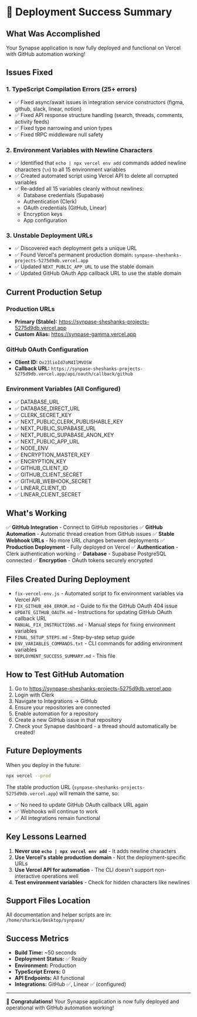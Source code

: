 # 🎉 Deployment Success Summary

## What Was Accomplished

Your Synapse application is now fully deployed and functional on Vercel with GitHub automation working!

## Issues Fixed

### 1. TypeScript Compilation Errors (25+ errors)
- ✅ Fixed async/await issues in integration service constructors (figma, github, slack, linear, notion)
- ✅ Fixed API response structure handling (search, threads, comments, activity feeds)
- ✅ Fixed type narrowing and union types
- ✅ Fixed tRPC middleware null safety

### 2. Environment Variables with Newline Characters
- ✅ Identified that `echo | npx vercel env add` commands added newline characters (`\n`) to all 15 environment variables
- ✅ Created automated script using Vercel API to delete all corrupted variables
- ✅ Re-added all 15 variables cleanly without newlines:
  - Database credentials (Supabase)
  - Authentication (Clerk)
  - OAuth credentials (GitHub, Linear)
  - Encryption keys
  - App configuration

### 3. Unstable Deployment URLs
- ✅ Discovered each deployment gets a unique URL
- ✅ Found Vercel's permanent production domain: `synpase-sheshanks-projects-5275d9db.vercel.app`
- ✅ Updated `NEXT_PUBLIC_APP_URL` to use the stable domain
- ✅ Updated GitHub OAuth App callback URL to use the stable domain

## Current Production Setup

### Production URLs
- **Primary (Stable):** https://synpase-sheshanks-projects-5275d9db.vercel.app
- **Custom Alias:** https://synpase-gamma.vercel.app

### GitHub OAuth Configuration
- **Client ID:** `Ov23lioId7oM4IlMVOSW`
- **Callback URL:** `https://synpase-sheshanks-projects-5275d9db.vercel.app/api/oauth/callback/github`

### Environment Variables (All Configured)
- ✅ DATABASE_URL
- ✅ DATABASE_DIRECT_URL
- ✅ CLERK_SECRET_KEY
- ✅ NEXT_PUBLIC_CLERK_PUBLISHABLE_KEY
- ✅ NEXT_PUBLIC_SUPABASE_URL
- ✅ NEXT_PUBLIC_SUPABASE_ANON_KEY
- ✅ NEXT_PUBLIC_APP_URL
- ✅ NODE_ENV
- ✅ ENCRYPTION_MASTER_KEY
- ✅ ENCRYPTION_KEY
- ✅ GITHUB_CLIENT_ID
- ✅ GITHUB_CLIENT_SECRET
- ✅ GITHUB_WEBHOOK_SECRET
- ✅ LINEAR_CLIENT_ID
- ✅ LINEAR_CLIENT_SECRET

## What's Working

✅ **GitHub Integration** - Connect to GitHub repositories
✅ **GitHub Automation** - Automatic thread creation from GitHub issues
✅ **Stable Webhook URLs** - No more URL changes between deployments
✅ **Production Deployment** - Fully deployed on Vercel
✅ **Authentication** - Clerk authentication working
✅ **Database** - Supabase PostgreSQL connected
✅ **Encryption** - OAuth tokens securely encrypted

## Files Created During Deployment

- `fix-vercel-env.js` - Automated script to fix environment variables via Vercel API
- `FIX_GITHUB_404_ERROR.md` - Guide to fix the GitHub OAuth 404 issue
- `UPDATE_GITHUB_OAUTH.md` - Instructions for updating GitHub OAuth callback URL
- `MANUAL_FIX_INSTRUCTIONS.md` - Manual steps for fixing environment variables
- `FINAL_SETUP_STEPS.md` - Step-by-step setup guide
- `ENV_VARIABLES_COMMANDS.txt` - CLI commands for adding environment variables
- `DEPLOYMENT_SUCCESS_SUMMARY.md` - This file

## How to Test GitHub Automation

1. Go to https://synpase-sheshanks-projects-5275d9db.vercel.app
2. Login with Clerk
3. Navigate to Integrations → GitHub
4. Ensure your repositories are connected
5. Enable automation for a repository
6. Create a new GitHub issue in that repository
7. Check your Synapse dashboard - a thread should automatically be created!

## Future Deployments

When you deploy in the future:

```bash
npx vercel --prod
```

The stable production URL (`synpase-sheshanks-projects-5275d9db.vercel.app`) will remain the same, so:
- ✅ No need to update GitHub OAuth callback URL again
- ✅ Webhooks will continue to work
- ✅ All integrations remain functional

## Key Lessons Learned

1. **Never use `echo | npx vercel env add`** - It adds newline characters
2. **Use Vercel's stable production domain** - Not the deployment-specific URLs
3. **Use Vercel API for automation** - The CLI doesn't support non-interactive operations well
4. **Test environment variables** - Check for hidden characters like newlines

## Support Files Location

All documentation and helper scripts are in:
`/home/sharkie/Desktop/synpase/`

## Success Metrics

- **Build Time:** ~50 seconds
- **Deployment Status:** ✅ Ready
- **Environment:** Production
- **TypeScript Errors:** 0
- **API Endpoints:** All functional
- **Integrations:** GitHub ✅, Linear ✅ (configured)

---

🎉 **Congratulations!** Your Synapse application is now fully deployed and operational with GitHub automation working!
